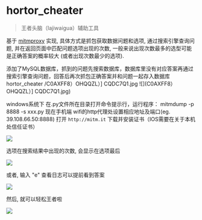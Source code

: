 # hortor_cheater

> 王者头脑（lajiwaigua）辅助工具

基于 [mitmproxy](https://github.com/mitmproxy/mitmproxy) 实现, 具体方式是抓包获取数据问题和选项, 通过搜索引擎查询问题, 
并在返回页面中匹配问题选项出现的次数, 一般来说出现次数最多的选型可能是正确答案的概率较大 (或者出现次数最少的选项).

添加了MySQL数据库，抓到的问题先搜索数据库，数据库里没有对应答案再通过搜索引擎查询问题，回答后再次抓包正确答案并和问题一起存入数据库
hortor_cheater /C0AXFF8）OHQQZL）] CQDC7Q1.jpg
![](C0AXFF8）OHQQZL）] CQDC7Q1.jpg)

windows系统下
在.py文件所在目录打开命令提示行，运行程序：
  mitmdump -p 8888  -s xxx.py
现在手机端 wifi的http代理处设置相应地址及端口(eg. 39.108.66.50:8888)
打开 `http://mitm.it` 下载并安装证书（IOS需要在关于本机处信任证书）

![](screenshot3.png)

选项在搜索结果中出现的次数, 会显示在选项最后

![](screenshot4.jpg)

或者, 输入 "e" 查看日志可以提前看到答案

![](screenshot2.png)

然后, 就可以轻松王者啦

![](screenshot1.jpg)
